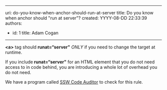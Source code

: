 

---
uri: do-you-know-when-anchor-should-run-at-server
title: Do you know when anchor should "run at server"?
created: YYYY-08-DD 22:33:39
authors:
  - id: 1
    title: Adam Cogan
---




<span class='intro'> <p><b>&lt;a&gt;</b> tag should <b>runat=“server&quot;</b> *ONLY* if you need to change the target at runtime.</p><p>If you include<b> runat=“server&quot;</b> for an HTML element that you do not need access to in code behind, you are introducing a whole lot of overhead you do not need.&#160;​<br></p> </span>

<p class="ssw15-rteElement-YellowBorderBox">​We have a program called&#160;<a href="https&#58;//www.ssw.com.au/ssw/CodeAuditor/">SSW Code Auditor</a>&#160;to check for this rule.​​<br></p><br>



